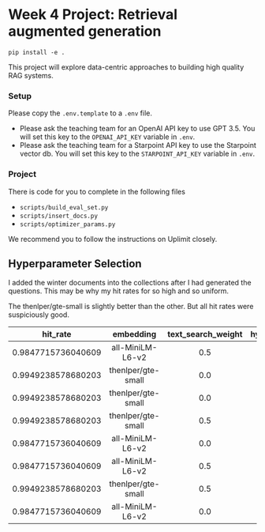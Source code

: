 # Week 4 Project: Retrieval augmented generation

```
pip install -e .
```

This project will explore data-centric approaches to building high quality RAG systems.

### Setup

Please copy the `.env.template` to a `.env` file. 
- Please ask the teaching team for an OpenAI API key to use GPT 3.5. You will set this key to the `OPENAI_API_KEY` variable in `.env`.
- Please ask the teaching team for a Starpoint API key to use the Starpoint vector db. You will set this key to the `STARPOINT_API_KEY` variable in `.env`.

### Project

There is code for you to complete in the following files

- `scripts/build_eval_set.py`
- `scripts/insert_docs.py`
- `scripts/optimizer_params.py`

We recommend you to follow the instructions on Uplimit closely.

## Hyperparameter Selection

I added the winter documents into the collections after I had generated the questions. This may be why my hit rates for so high and so uniform. 

The thenlper/gte-small is slightly better than the other. But all hit rates were suspiciously good. 


|hit_rate           | embedding          | text_search_weight | hyde_embeddings|
|-------------------|:------------------:|:------------------:|---------------:|
|0.9847715736040609 | all-MiniLM-L6-v2   | 0.5                | False          |
|0.9949238578680203 | thenlper/gte-small | 0.0                | False          |
|0.9949238578680203 | thenlper/gte-small | 0.0                | True           |
|0.9949238578680203 | thenlper/gte-small | 0.5                | False          |
|0.9847715736040609 | all-MiniLM-L6-v2   | 0.0                | False          |
|0.9847715736040609 | all-MiniLM-L6-v2   | 0.5                | True           |
|0.9949238578680203 | thenlper/gte-small | 0.5                | True           |
|0.9847715736040609 | all-MiniLM-L6-v2   | 0.0                | True           |

